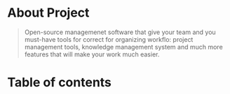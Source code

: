 # About Project

> Open-source managemenet software that give your team and you must-have tools for correct for organizing workflo: project management tools, knowledge management system and much more features that will make your work much easier.

# Table of contents
